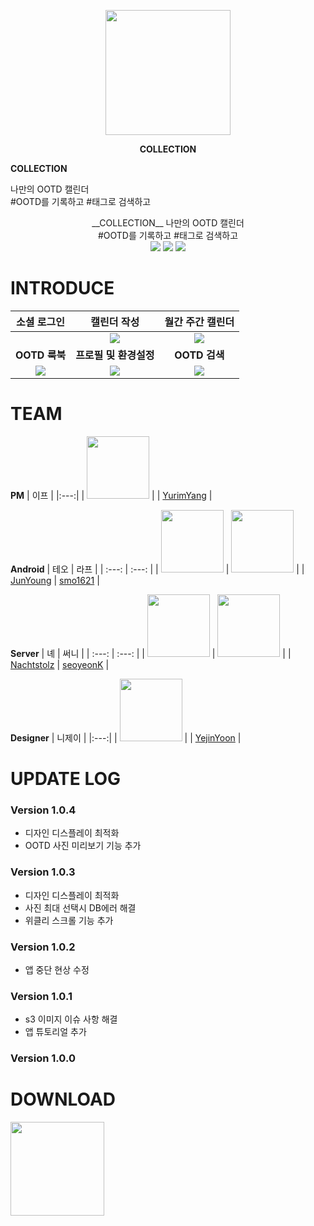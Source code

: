 <p align="center">
  <img width="200" height="200" src="https://user-images.githubusercontent.com/90251348/171596431-70e6c462-f51b-4039-bac7-f727dae9103f.png">
</p>      
<div align="center">  
  
  
  __COLLECTION__
</div>


__COLLECTION__


나만의 OOTD 캘린더<br>
#OOTD를  기록하고 #태그로 검색하고
<p align="center">
 __COLLECTION__    
 나만의 OOTD 캘린더<br>  
  #OOTD를  기록하고 #태그로 검색하고<br>  
  <img src="https://img.shields.io/badge/Android-3DDC84?style=for-the-badge&logo=Android&logoColor=white">
  <img src="https://img.shields.io/badge/Firebase-FFCA28?style=for-the-badge&logo=Firebase&logoColor=white"> 
  <img src="https://img.shields.io/badge/Google Play-00AEEF?style=for-the-badge&logo=Google Play&logoColor=white"> 
</p>

# INTRODUCE
<p align="center">

| 소셜 로그인 | 캘린더 작성 | 월간 주간 캘린더 |
| :---: | :---: | :---:| 
|  |<img src="https://user-images.githubusercontent.com/90251348/171786320-d73a7081-6420-4a14-9773-6642e59b9c97.gif"> | <img src="https://user-images.githubusercontent.com/90251348/171785700-ae1905ed-ae03-459b-b816-29df8eadef03.gif"> |
| **OOTD 룩북** | **프로필 및 환경설정** | **OOTD 검색** | 
| <img src="https://user-images.githubusercontent.com/90251348/171785719-df86e8c0-a1ed-4df4-8fd8-f50ccc0a1069.gif">  | <img src="https://user-images.githubusercontent.com/90251348/171785974-1b4741b3-3b16-4641-b60e-88bdaa5436a2.gif"> | <img src="https://user-images.githubusercontent.com/90251348/171785725-0c8cbecf-b660-4d64-bc75-629638660b61.gif">  | 
  
  


</p>

# TEAM

 **PM** 
| 이프 |
|:---:|
| <img width="100" height="100" src="https://user-images.githubusercontent.com/90251348/171634817-00d22ee5-1a76-414c-bc8c-8ea0176d16aa.png"> |
| [YurimYang](https://github.com/YurimYang) |

**Android**
| 테오 | 라프 | 
| :---: | :---: |
| <img width="100" height="100" src="https://user-images.githubusercontent.com/90251348/171635208-6f5afba8-3f25-4586-9b70-f3a6d0065858.png"> | <img width="100" height="100" src="https://user-images.githubusercontent.com/90251348/171635141-63be1f02-ff6d-496c-ab39-10b12712f2f1.png"> |
| [JunYoung](https://github.com/JunYoungkKwon) | [smo1621](https://github.com/smo1621) |

 **Server**
 | 녜 | 써니 |
| :---: | :---: |
 | <img width="100" height="100" src="https://user-images.githubusercontent.com/90251348/171635119-90e887f9-70e3-40f0-9034-9cd86ca4d3df.png"> | <img width="100" height="100" src="https://user-images.githubusercontent.com/90251348/171635160-93d02502-187a-4b38-bb03-1c5263fa48bc.png"> |
  | [Nachtstolz](https://github.com/Nachtstolz) | [seoyeonK](https://github.com/seoyeonK) |
  
 **Designer**
 | 니제이 |
|:---:|
| <img width="100" height="100" src="https://user-images.githubusercontent.com/90251348/171635125-378ac1ee-c247-412c-9b28-7656bd41e72e.png"> |
| [YejinYoon](https://github.com/YejinYoon) |

# UPDATE LOG
### Version 1.0.4
+ 디자인 디스플레이 최적화
+  OOTD 사진 미리보기 기능 추가
### Version 1.0.3
+ 디자인 디스플레이 최적화
+ 사진 최대 선택시 DB에러 해결
+ 위클리 스크롤 기능 추가
### Version 1.0.2
+ 앱 중단 현상 수정
### Version 1.0.1
+ s3 이미지 이슈 사항 해결
+ 앱 튜토리얼 추가
### Version 1.0.0



# DOWNLOAD
 <a href="https://play.google.com/store/apps/details?id=com.eight.collection" target="_blank">
  <img width="150" height="150" src="https://user-images.githubusercontent.com/90251348/171583550-d642034a-fa9f-4107-a261-5b97837ffab7.png">
</a>
